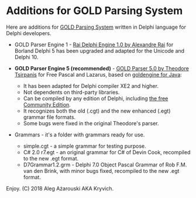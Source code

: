 # Additions for GOLD Parsing System
Here are additions for [GOLD Parsing System](http://www.goldparser.org) written in Delphi language for Delphi developers.

* GOLD Parser Engine 1 - [Rai Delphi Engine 1.0 by Alexandre Rai](http://www.goldparser.org/engine/1/delphi/index.htm) for Borland Delphi 5 has been upgraded and adapted for the Unicode and Delphi 10.

* **GOLD Parser Engine 5 (recommended)** - [GOLD Parser 5.0 by Theodore Tsirpanis](https://gitlab.com/teo-tsirpanis/gold-parser-lazarus) for Free Pascal and Lazarus, based on [goldengine for Java](https://github.com/ridencww/goldengine):
  * It has been adapted for Delphi compiler XE2 and higher.
  * Not dependents on third-party libraries.
  * Can be compiled by any edition of Delphi, including [the free Community Edition](https://www.embarcadero.com/products/delphi/starter).
  * It recognizes both the old (.cgt) and the new enhanced (.egt) grammar file formats.
  * Some bugs were fixed in the original Theodore's parser.

* Grammars - it's a folder with grammars ready for use.
  * simple.cgt - a simple grammar for testing purpose.
  * C# 2.0 r7.egt - an original grammar for C# of Devin Cook, recompiled to the new .egt format.
  * D7Grammar1.2.grm - Delphi 7.0 Object Pascal Grammar of Rob F.M. van den Brink, with minor bugs fixed, recompiled to the new .egt format.

Enjoy.
(C) 2018 Aleg Ażarouski AKA Kryvich.
